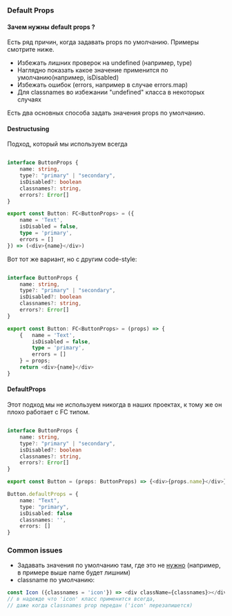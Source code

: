 ### Default Props

#### Зачем нужны default props ?

<a name="default_props_reasons"></a> 
Есть ряд причин, когда задавать props по умолчанию. Примеры смотрите ниже.
- Избежать лишних проверок на undefined (например, type)
- Наглядно показать какое значение применится по умолчанию(например, isDisabled)
- Избежать ошибок (errors, например в случае errors.map)
- Для classnames во избежании "undefined" класса в некоторых случаях

Есть два основных способа задать значения props по умолчанию.

#### Destructusing

Подход, который мы используем всегда

```ts

interface ButtonProps {
    name: string,
    type?: "primary" | "secondary",
    isDisabled?: boolean
    classnames?: string,
    errors?: Error[]
}

export const Button: FC<ButtonProps> = ({ 
    name = 'Text',
    isDisabled = false,
    type = 'primary', 
    errors = []
}) => (<div>{name}</div>)

```

Вот тот же вариант, но с другим code-style:

```ts

interface ButtonProps {
    name: string,
    type?: "primary" | "secondary",
    isDisabled?: boolean
    classnames?: string,
    errors?: Error[]
}

export const Button: FC<ButtonProps> = (props) => {
    {   name = 'Text',
        isDisabled = false,
        type = 'primary', 
        errors = []
    } = props;
    return <div>{name}</div>
}

```

#### DefaultProps

Этот подход мы не используем никогда в наших проектах, к тому же он плохо работает с FC типом.

```ts

interface ButtonProps {
    name: string,
    type?: "primary" | "secondary",
    isDisabled?: boolean
    classnames?: string,
    errors?: Error[]
}

export const Button = (props: ButtonProps) => {<div>{props.name}</div>}

Button.defaultProps = {
    name: "Text",
    type: "primary",
    isDisabled: false
    classnames: '',
    errors: []
}
```

### Common issues

- Задавать значения по умолчанию там, где это не [нужно](#default_props_reasons) (например, в примере выше name будет лишним)
- сlassname по умолчанию:
```js
const Icon ({classnames = 'icon'}) => <div className={classnames}></div>
// в надежде что 'icon' класс применится всегда,
// даже когда classnames prop передан ('icon' перезапишется)
```